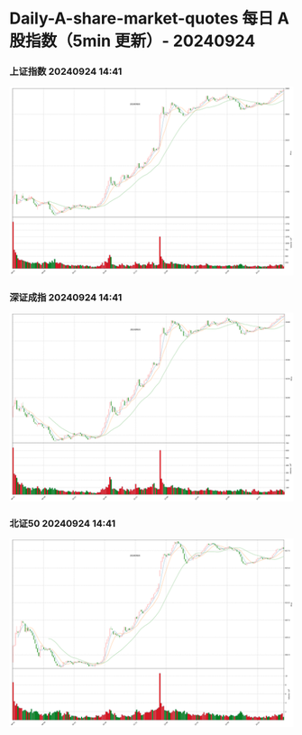 
# Daily-A-share-market-quotes 每日 A 股指数（5min 更新）- 20240924

### 上证指数 20240924 14:41
![](./fig/2024/9/20240924-sh000001.png)

### 深证成指 20240924 14:41
![](./fig/2024/9/20240924-sz399001.png)

### 北证50 20240924 14:41
![](./fig/2024/9/20240924-bj899050.png)
